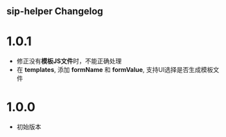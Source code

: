 ## sip-helper Changelog


# 1.0.1

* 修正没有**模板JS文件**时，不能正确处理
* 在 **templates**, 添加 **formName** 和 **formValue**, 支持UI选择是否生成模板文件


# 1.0.0

* 初始版本
